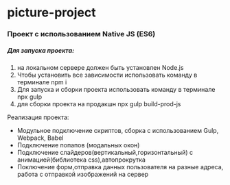 # picture-project

### Проект с использованием Native JS (ES6)
 
##### Для запуска проекта:
1. на локальном сервере должен быть установлен Node.js
2. Чтобы установить все зависимости использовать команду   в терминале npm i
3. Для запуска и сборки проекта использовать команду в терминале npx gulp
4. для сборки проекта на продакшн  npx gulp build-prod-js

 Реализация проекта:

* Модульное подключение скриптов, сборка с использованием Gulp, Webpack, Babel
* Подключение попапов (модальных окон)
* Подключение слайдеров(вертикальный,горизонтальный) с анимацией(библиотека css),автопрокрутка
* Поключение форм,отправка данных пользователя на разные адреса, работа с отправкой изображений на сервер

